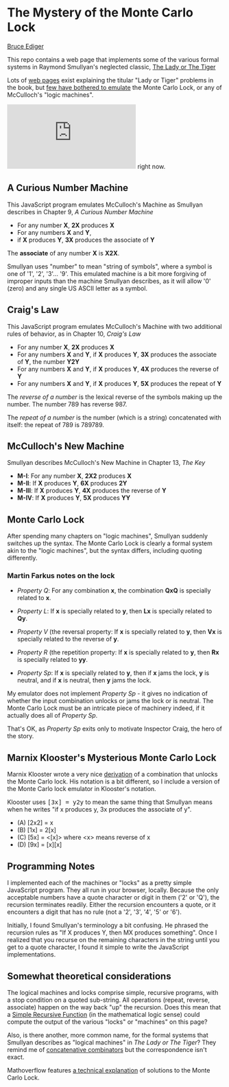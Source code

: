 # The Mystery of the Monte Carlo Lock

[Bruce Ediger](mailto:bediger@stratigery.com)

This repo contains a web page that implements some of the various formal systems in Raymond
Smullyan's neglected classic,
[The Lady or The Tiger](http://www.amazon.com/The-Lady-Tiger-Other-Puzzles/dp/048647027X/)

Lots of [web pages](http://archive.ite.journal.informs.org/Vol3No3/ChlondToase/)
exist explaining the titular "Lady or Tiger" problems
in the book,
but [few have bothered to emulate](http://heras-gilsanz.com/manuel/smullyan-machines.html)
the Monte Carlo Lock, or any of McCulloch's "logic machines".

![Run Smullyan's machines](https://bediger4000.github.io/mcm.html) right now.

## A Curious Number Machine

This JavaScript program emulates McCulloch's Machine as Smullyan
describes in Chapter 9, _A Curious Number Machine_

* For any number **X**, **2X** produces **X**
* For any numbers **X** and **Y**,
* if **X** produces **Y**, **3X** produces the associate of **Y**

The **associate** of any number **X** is **X2X**.

Smullyan uses "number" to mean "string of symbols",
where a symbol is one of '1', '2', '3'... '9'.
This emulated machine is a bit more forgiving of improper inputs than the machine Smullyan describes,
as it will allow '0' (zero) and any single US ASCII letter as a symbol.

## Craig's Law

This JavaScript program emulates McCulloch's Machine with
two additional rules of behavior, as in Chapter 10, _Craig's Law_

* For any number **X**, **2X** produces **X**
* For any numbers **X** and **Y**,
if **X** produces **Y**,
**3X** produces the associate of **Y**, the number **Y2Y**
* For any numbers **X** and **Y**,
if **X** produces **Y**,
**4X** produces the reverse of **Y**
* For any numbers **X** and **Y**,
if **X** produces **Y**,
**5X** produces the repeat of **Y**

The _reverse of a number_ is the lexical reverse of the symbols making up the number.
The number 789 has reverse 987.

The _repeat of a number_ is the number (which is a string)
concatenated with itself: the repeat of 789 is 789789.

## McCulloch's New Machine

Smullyan describes McCulloch's New Machine in Chapter 13, _The Key_
<!-- Self-producing term: 4564245642 -->

* **M-I**: For any number **X**, **2X2** produces **X**
* **M-II**: If **X** produces **Y**, **6X** produces **2Y**
* **M-III**: If **X** produces **Y**, **4X** produces the reverse of **Y**
* **M-IV**: If **X** produces **Y**, **5X** produces **YY**

## Monte Carlo Lock

After spending many chapters on "logic machines",
Smullyan suddenly switches up the syntax.
The Monte Carlo Lock is clearly a formal system akin to the "logic machines",
but the syntax differs, including quoting differently.

### Martin Farkus notes on the lock

* _Property Q_: For any combination **x**, 
the combination **QxQ** is specially related to **x**.

* _Property L_: If **x** is specially related to **y**, 
then **Lx** is specially related to **Qy**.

* _Property V_ (the reversal property: If **x** is specially related to **y**, 
then **Vx** is specially related to the reverse of **y**.

* _Property R_ (the repetition property: If **x** is specially related to **y**, 
then **Rx** is specially related to **yy**.

* _Property Sp_: If **x** is specially related to **y**, 
then if **x** jams the lock, **y** is neutral,
and if **x** is neutral, then **y** jams the lock.

My emulator does not implement _Property Sp_ - it gives no indication of
whether the input combination unlocks or jams the lock or is neutral.
The Monte Carlo Lock must be
an intricate piece of machinery indeed, if it actually does all of _Property Sp_.

That's OK, as _Property Sp_ exits only to motivate Inspector Craig,
the hero of the story.

## Marnix Klooster's Mysterious Monte Carlo Lock

Marnix Klooster wrote a very nice
[derivation](http://home.solcon.nl/mklooster/calc/tlott-8-and-13.html)
of a combination that unlocks the Monte Carlo lock.
His notation is a bit different,
so I include a version of the Monte Carlo lock emulator in Klooster's notation.

Klooster uses <kbd>[3x] = y2y</kbd> to mean the same thing
that Smullyan means when he writes
"if x produces y, 3x produces the associate of y".

* (A)  [2x2] = x
* (B)  [1x] = 2[x]
* (C)  [5x] = <[x]> where &lt;x&gt; means reverse of x
* (D)  [9x] = [x][x]

<!--[More classes of combinations](http://www.100balls.com/Primrose%20Lodge/Playtime/puzzle_32_solution.htm)
that unlock the lock. -->

## Programming Notes

I implemented each of the machines or "locks" as a pretty simple
JavaScript program. They all run in your browser, locally.
Because the only acceptable numbers have a quote character or
digit in them ('2' or 'Q'), the recursion terminates readily.
Either the recursion encounters a quote, or it encounters a digit
that has no rule (not a '2', '3', '4', '5' or '6').

Initially, I found Smullyan's terminology a bit confusing.
He phrased the recursion rules as "If X produces Y, then
MX produces something". Once I realized that you recurse
on the remaining characters in the string until you get
to a quote character, I found it simple to write the
JavaScript implementations.

## Somewhat theoretical considerations

The logical machines and locks comprise simple,
recursive programs,
with a stop condition on a quoted sub-string.
All operations (repeat, reverse, associate)
happen on the way back "up" the recursion.
Does this mean that a [Simple Recursive Function](https://github.com/bediger4000/simple-recursive-functions)
(in the mathematical logic sense) could compute the output of the
various "locks" or "machines" on this page?

Also, is there another, more common name, for the formal
systems that Smullyan describes as "logical machines" in
_The Lady or The Tiger_?
They remind me of [concatenative combinators](https://suhr.github.io/papers/calg.html)
but the correspondence isn't exact.

Mathoverflow features
[a technical explanation](http://mathoverflow.net/questions/13972/shortest-key-for-the-monte-carlo-lock-of-smullyan)
of solutions to the Monte Carlo Lock.
